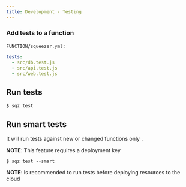 ```yaml
---
title: Development - Testing
---
```


### Add tests to a function

`FUNCTION/squeezer.yml` :

```yaml
tests:
  - src/db.test.js
  - src/api.test.js
  - src/web.test.js
```

## Run tests
`$ sqz test` 

## Run smart tests

It will run tests against new or changed functions only .

**NOTE**: This feature requires a deployment key

`$ sqz test --smart` 

**NOTE**: Is recommended to run tests before deploying resources to the cloud
